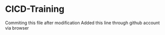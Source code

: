 # CICD-Training
Commiting this file after modification
Added this line through github account via browser

